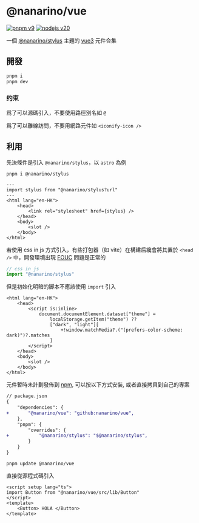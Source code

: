 # @nanarino/vue

[![pnpm v9](https://img.shields.io/badge/maintained%20with-pnpm%209.0-cc00ff.svg?style=for-the-badge&logo=pnpm)](https://pnpm.io/)
[![nodejs v20](https://img.shields.io/badge/Node.js-v20.17.0-026e00.svg?style=for-the-badge&logo=nodedotjs)](https://nodejs.org/)

一個 [@nanarino/stylus](https://nanarino.github.io/stylus/) 主題的 [vue3](https://vuejs.org/) 元件合集

## 開發

```bash
pnpm i
pnpm dev
```

### 约束

爲了可以源碼引入，不要使用路徑別名如 `@`

爲了可以離線訪問，不要用網路元件如 `<iconify-icon />`

## 利用

先決條件是引入 `@nanarino/stylus`，以 `astro` 為例

```shell
pnpm i @nanarino/stylus
```

```astro
---
import stylus from "@nanarino/stylus?url"
---
<html lang="en-HK">
    <head>
        <link rel="stylesheet" href={stylus} />
    </head>
    <body>
        <slot />
    </body>
</html>
```

若使用 css in js 方式引入，有些打包器（如 vite）在構建后纔會將其置於 `<head />` 中，開發環境出現 [FOUC](https://en.wikipedia.org/wiki/Flash_of_unstyled_content) 問題是正常的

```ts
// css in js
import "@nanarino/stylus"
```

但是初始化明暗的脚本不應該使用 `import` 引入

```astro
<html lang="en-HK">
    <head>
        <script is:inline>
            document.documentElement.dataset["theme"] =
                localStorage.getItem("theme") ??
                ["dark", "light"][
                    +!window.matchMedia?.("(prefers-color-scheme: dark)")?.matches
                ]
        </script>
    </head>
    <body>
        <slot />
    </body>
</html>
```

元件暫時未計劃發佈到 [npm](https://www.npmjs.com/), 可以按以下方式安裝, 或者直接拷貝到自己的專案

```diff
// package.json
{
    "dependencies": {
+       "@nanarino/vue": "github:nanarino/vue",
    },
    "pnpm": {
        "overrides": {
+           "@nanarino/stylus": "$@nanarino/stylus",
        }
    }
}
```

```shell
pnpm update @nanarino/vue
```

直接從源程式碼引入

```vue
<script setup lang="ts">
import Button from "@nanarino/vue/src/lib/Button"
</script>
<template>
    <Button> HOLA </Button>
</template>
```
